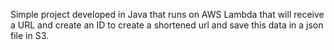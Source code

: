 Simple project developed in Java that runs on AWS Lambda that will receive a URL and create an ID to create a shortened url and save this data in a json file in S3.

